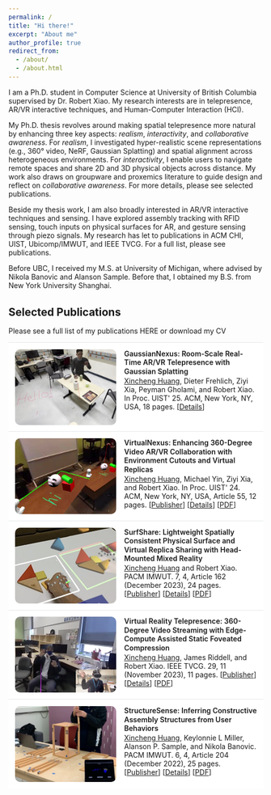 ```yaml
---
permalink: /
title: "Hi there!"
excerpt: "About me"
author_profile: true
redirect_from: 
  - /about/
  - /about.html
---
```


I am a Ph.D. student in Computer Science at <a href="https://www.ubc.ca/" style="text-decoration:none" target="_blank">University of British Columbia</a> supervised by Dr. <a href="https://www.robertxiao.ca/" style="text-decoration:none" target="_blank">Robert Xiao</a>. My research interests are in telepresence, AR/VR interactive techniques, and Human-Computer Interaction (HCI).

My Ph.D. thesis revolves around making spatial telepresence more natural by enhancing three key aspects: *realism*, *interactivity*, and *collaborative awareness*. For *realism*, I investigated hyper-realistic scene representations (e.g., 360° video, NeRF, Gaussian Splatting) and spatial alignment across heterogeneous environments. For *interactivity*, I enable users to navigate remote spaces and share 2D and 3D physical objects across distance. My work also draws on groupware and proxemics literature to guide design and reflect on *collaborative awareness*. For more details, please see <a href="#selected-publications" style="text-decoration:none">selected publications</a>.

Beside my thesis work, I am also broadly interested in AR/VR interactive techniques and sensing. I have explored assembly tracking with RFID sensing, touch inputs on physical surfaces for AR, and gesture sensing through piezo signals. My research has let to publications in ACM CHI, UIST, Ubicomp/IMWUT, and IEEE TVCG. For a full list, please see <a href="/publications" style="text-decoration:none">publications</a>. 

Before UBC, I received my M.S. at <a href="https://umich.edu/" style="text-decoration:none" target="_blank">University of Michigan</a>, where advised by <a href="http://www.nikolabanovic.net/" style="text-decoration:none" target="_blank">Nikola Banovic</a> and <a href="https://www.alansonsample.com/" style="text-decoration:none" target="_blank">Alanson Sample</a>. Before that, I obtained my B.S. from <a href="https://shanghai.nyu.edu/" style="text-decoration:none" target="_blank">New York University Shanghai</a>.

 <!-- During my leisure time, I enjoy playing guitar and tennis. -->

<!-- ===================== Selected Publications ===================== -->
<style>
  .pubs { margin: 2rem 0 2.5rem; }
  .pubs h2 { margin-bottom: 1rem; }
  .pub-item {
    display: flex; gap: 1rem; align-items: flex-start;
    padding: 0.8rem; border-top: solid; border-width: 1px 0 0 0; border-color: var(--border, #e5e7eb);
    background: var(--bg, #fff);
    /* margin-bottom: 0.9rem; */
  }
  .pub-thumb {
    flex: 0 0 200px; width: 200px; height: 150px; overflow: hidden; border-radius: 10px;
    background: #f3f4f6;
  }
  .pub-thumb img { width: 100%; height: 100%; object-fit: cover; display: block; }
  .pub-body { flex: 1; min-width: 0; }
  .pub-title {
    font-weight: 600; margin: 0 0 0.1rem; line-height: 1.25;
  }
  .pub-desc { margin: 0 0 0.1rem; }
  .pub-cite {
    font-size: 0.95em; color: #4b5563; margin: 0;
  }
  /* Light/Dark variables (optional)
  @media (prefers-color-scheme: dark) {
    .pub-item { --bg: #0b0f18; --border: #1f2937; }
    .pub-cite { color: #9ca3af; }
  } */
  /* Small screens */
  @media (max-width: 600px) {
    .pub-item { flex-direction: column; }
    .pub-thumb { width: 100%; height: 160px; }
  }
</style>

<div class="pubs" id="selected-publications">
  <h2>Selected Publications</h2>
  <p>Please see a full list of my publications <a href="/publications" style="text-decoration:none">HERE</a> or download my <a href="/files/xincheng_huang_cv.pdf" style="text-decoration:none">CV</a></p>

  <!-- GaussianNexus (UIST 2025) -->
  <div class="pub-item">
    <a class="pub-thumb" href="/publications/gaussiannexus">
      <img src="/images/thumbnails/gaussiannexus_tn.png" alt="GaussianNexus thumbnail">
    </a>
    <div class="pub-body">
      <p class="pub-title">
        <a href="/publications/gaussiannexus" style="text-decoration:none">GaussianNexus: Room-Scale Real-Time AR/VR Telepresence with Gaussian Splatting</a>
      </p>
      <p class="pub-desc"><u>Xincheng Huang</u>, Dieter Frehlich, Ziyi Xia, Peyman Gholami, and Robert Xiao. In Proc. UIST' 25. ACM, New York, NY, USA, 18 pages. [<a href="/publications/gaussiannexus">Details</a>]</p>
      <!-- [<a href="https://doi.org/10.1145/3746059.3747693">Publisher</a>] -->
      <!-- [<a href="/files/7-gaussiannexus.pdf">PDF</a>] -->
    </div>
  </div>

  <!-- VirtualNexus (UIST 2024) -->
  <div class="pub-item">
    <a class="pub-thumb" href="/publications/virtual-nexus">
      <img src="/images/thumbnails/virtualnexus_tn.png" alt="VirtualNexus thumbnail">
    </a>
    <div class="pub-body">
      <p class="pub-title">
        <a href="/publications/virtual-nexus" style="text-decoration:none">VirtualNexus: Enhancing 360-Degree Video AR/VR Collaboration with Environment Cutouts and Virtual Replicas</a>
      </p>
      <p class="pub-desc"><u>Xincheng Huang</u>, Michael Yin, Ziyi Xia, and Robert Xiao. In Proc. UIST' 24. ACM, New York, NY, USA, Article 55, 12 pages. [<a href="https://doi.org/10.1145/3654777.3676377">Publisher</a>] [<a href="/publications/virtual-nexus">Details</a>] [<a href="/files/4-virtualnexus.pdf">PDF</a>]</p>
    </div>
  </div>

  <!-- SurfShare (IMWUT 2023) -->
  <div class="pub-item">
    <a class="pub-thumb" href="/publications/surf-share">
      <img src="/images/thumbnails/surfshare_tn.jpeg" alt="SurfShare thumbnail">
    </a>
    <div class="pub-body">
      <p class="pub-title">
        <a href="/publications/surf-share" style="text-decoration:none">SurfShare: Lightweight Spatially Consistent Physical Surface and Virtual Replica Sharing with Head-Mounted Mixed Reality</a>
      </p>
      <p class="pub-desc"><u>Xincheng Huang</u> and Robert Xiao. PACM IMWUT. 7, 4, Article 162 (December 2023), 24 pages. [<a href="https://doi.org/10.1145/3631418">Publisher</a>] [<a href="/publications/surf-share">Details</a>] [<a href="/files/3-surfshare.pdf">PDF</a>]</p>
    </div>
  </div>

  <!-- VR Telepresence (TVCG 2023) -->
  <div class="pub-item">
    <a class="pub-thumb" href="/publications/vr-telepresence">
      <img src="/images/thumbnails/vrtelepresence_tb.png" alt="VR Telepresence thumbnail">
    </a>
    <div class="pub-body">
      <p class="pub-title">
        <a href="/publications/vr-telepresence" style="text-decoration:none">Virtual Reality Telepresence: 360-Degree Video Streaming with Edge-Compute Assisted Static Foveated Compression</a>
      </p>
      <p class="pub-desc"><u>Xincheng Huang</u>, James Riddell, and Robert Xiao. IEEE TVCG. 29, 11 (November 2023), 11 pages. [<a href="https://doi.org/10.1109/TVCG.2023.3320255">Publisher</a>] [<a href="/publications/vr-telepresence">Details</a>] [<a href="/files/2-vrtelepresence.pdf">PDF</a>]</p>
    </div>
  </div>

  <!-- StructureSense (IMWUT 2022) -->
  <div class="pub-item">
    <a class="pub-thumb" href="/publications/structuresense">
      <img src="/images/thumbnails/structuresense_tn.png" alt="StructureSense thumbnail">
    </a>
    <div class="pub-body">
      <p class="pub-title">
        <a href="/publications/structuresense" style="text-decoration:none">StructureSense: Inferring Constructive Assembly Structures from User Behaviors</a>
      </p>
      <p class="pub-desc"><u>Xincheng Huang</u>, Keylonnie L Miller, Alanson P. Sample, and Nikola Banovic. PACM IMWUT. 6, 4, Article 204 (December 2022), 25 pages. [<a href="https://doi.org/10.1145/3570343">Publisher</a>] [<a href="/publications/structuresense">Details</a>] [<a href="/files/1-structuresense.pdf">PDF</a>]</p>
    </div>
  </div>
</div>
<!-- =================== End Selected Publications =================== -->